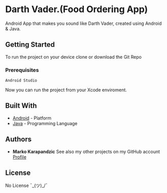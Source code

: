 # Darth Vader.(Food Ordering App)
Android App that makes you sound like Darth Vader, created using Android & Java.
## Getting Started
To run the project on your device clone or download the Git Repo
### Prerequisites
```
Android Studio
```
Now you can run the project from your Xcode enviroment.
## Built With
* [Android](https://developer.android.com/) - Platform
* [Java](https://www.java.com/) - Programming Language
## Authors
* **Marko Karapandzic**
See also my other projects on my GitHub account [Profile](https://github.com/9910)
## License
No License ¯\_(ツ)_/¯